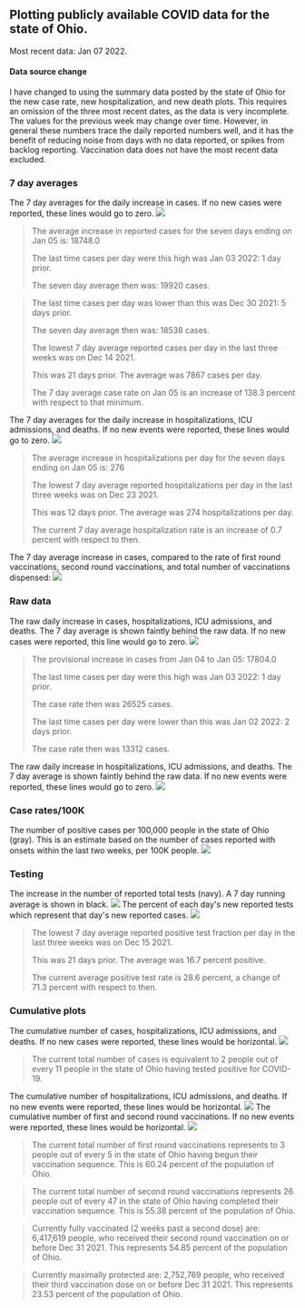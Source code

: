 ## Plotting publicly available COVID data for the state of Ohio. 

Most recent data: Jan 07 2022. 

#### Data source change
I have changed to using the summary data posted by the state of Ohio for the new case rate,
    new hospitalization, and new death plots. This requires an omission of the three most recent dates,
                       as the data is very incomplete. The values for the previous week may change over time.
                       However, in general these numbers trace the daily reported numbers well, and it has the benefit
                       of reducing noise from days with no data reported, or spikes from backlog reporting. 
Vaccination data does not have the most recent data excluded.

### 7 day averages
The 7 day averages for the daily increase in cases. If no new cases were reported, these lines would go to zero.
![](7dayaverage_cases.png)

>The average increase in reported cases for the seven days ending on Jan 05 is: 18748.0
>
>The last time cases per day were this high was Jan 03 2022: 1 day prior.
>
>The seven day average then was: 19920 cases.

>
>The last time cases per day was lower than this was Dec 30 2021: 5 days prior.
>
>The seven day average then was: 18538 cases.
>
>The lowest 7 day average reported cases per day in the last three weeks was on Dec 14 2021.
>
>This was 21 days prior. The average was 7867 cases per day.
>
>The 7 day average case rate on Jan 05 is an increase of 138.3 percent with respect to that minimum.

The 7 day averages for the daily increase in hospitalizations, ICU admissions, and deaths. If no new events were reported, these lines would go to zero.
![](7dayaverage_hospital.png)

>The average increase in hospitalizations per day for the seven days ending on Jan 05 is: 276
>
>The lowest 7 day average reported hospitalizations per day in the last three weeks was on Dec 23 2021.
>
>This was 12 days prior. The average was 274 hospitalizations per day.
>
>The current 7 day average hospitalization rate is an increase of 0.7 percent with respect to then.

The 7 day average increase in cases, compared to the rate of first round vaccinations, second round vaccinations, and total number of vaccinations dispensed:
![](DailyVaccinationsCases.png)

### Raw data
The raw daily increase in cases, hospitalizations, ICU admissions, and deaths. The 7 day average is shown faintly behind the raw data. If no new cases were reported, this line would go to zero.
![](DailyCases.png)

>The provisional increase in cases from Jan 04 to Jan 05: 17804.0 
>
>The last time cases per day were this high was Jan 03 2022: 1 day prior. 
>
>The case rate then was 26525 cases.
>
>The last time cases per day were lower than this was Jan 02 2022: 2 days prior. 
>
>The case rate then was 13312 cases.

The raw daily increase in hospitalizations, ICU admissions, and deaths. The 7 day average is shown faintly behind the raw data. If no new events were reported, these lines would go to zero.
![](DailyHospitalizations.png)

### Case rates/100K 

The number of positive cases per 100,000 people in the state of Ohio (gray). This is an estimate based on the number of cases reported with onsets within the last two weeks, per 100K people.
![](7dayaverage_rate.png)
### Testing

The increase in the number of reported total tests (navy). A 7 day running average is shown in black.
![](DailyTests.png)
The percent of each day's new reported tests which represent that day's new reported cases.
![](percentpositive_tests.png)

>The lowest 7 day average reported positive test fraction per day in the last three weeks was on Dec 15 2021.
>
>This was 21 days prior. The average was 16.7 percent positive. 
>
>The current average positive test rate is 28.6 percent, a change of 71.3 percent with respect to then. 

### Cumulative plots
The cumulative number of cases, hospitalizations, ICU admissions, and deaths. If no new cases were reported, these lines would be horizontal.
![](Cases.png)

>The current total number of cases is equivalent to 2 people out of every 11 people in the state of Ohio having tested positive for COVID-19.

The cumulative number of hospitalizations, ICU admissions, and deaths. If no new events were reported, these lines would be horizontal.
![](Hospitalizations.png)
The cumulative number of first and second round vaccinations. If no new events were reported, these lines would be horizontal.
![](Vaccinations.png)

>The current total number of first round vaccinations represents to 3 people out of every 5 in the state of Ohio having begun their vaccination sequence.
>This is 60.24 percent of the population of Ohio.

>The current total number of second round vaccinations represents 26 people out of every 47 in the state of Ohio having completed their vaccination sequence.
>This is 55.38 percent of the population of Ohio.

>Currently fully vaccinated (2 weeks past a second dose) are: 6,417,619 people, who received their second round vaccination on or before Dec 31 2021.
>This represents 54.85 percent of the population of Ohio.

>Currently maximally protected are: 2,752,769 people, who received their third vaccination dose on or before Dec 31 2021.
>This represents 23.53 percent of the population of Ohio.

